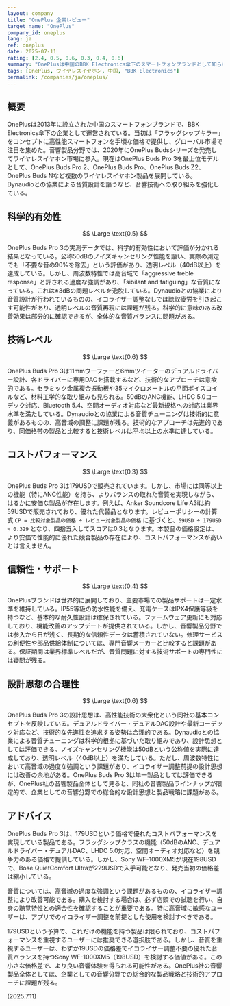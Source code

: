 ```yaml
---
layout: company
title: "OnePlus 企業レビュー"
target_name: "OnePlus"
company_id: oneplus
lang: ja
ref: oneplus
date: 2025-07-11
rating: [2.4, 0.5, 0.6, 0.3, 0.4, 0.6]
summary: "OnePlusは中国のBBK Electronics傘下のスマートフォンブランドとして知られ、近年ワイヤレスイヤホン市場に参入している。OnePlus Buds Pro 3を中心とする音響製品は、手頃な価格でプレミアム機能を提供し、市場最高水準のコストパフォーマンスを実現している。"
tags: [OnePlus, ワイヤレスイヤホン, 中国, "BBK Electronics"]
permalink: /companies/ja/oneplus/
---
```


## 概要

OnePlusは2013年に設立された中国のスマートフォンブランドで、BBK Electronics傘下の企業として運営されている。当初は「フラッグシップキラー」をコンセプトに高性能スマートフォンを手頃な価格で提供し、グローバル市場で注目を集めた。音響製品分野では、2020年にOnePlus Budsシリーズを発売してワイヤレスイヤホン市場に参入。現在はOnePlus Buds Pro 3を最上位モデルとして、OnePlus Buds Pro 2、OnePlus Buds Pro、OnePlus Buds Z2、OnePlus Buds Nなど複数のワイヤレスイヤホン製品を展開している。Dynaudioとの協業による音質設計を謳うなど、音響技術への取り組みを強化している。

## 科学的有効性

$$ \Large \text{0.5} $$

OnePlus Buds Pro 3の実測データでは、科学的有効性において評価が分かれる結果となっている。公称50dBのノイズキャンセリング性能を謳い、実際の測定でも「不要な音の90%を除去」という評価があり、透明レベル（40dB以上）を達成している。しかし、周波数特性では高音域で「aggressive treble response」と評される過度な強調があり、「sibilant and fatiguing」な音質になっている。これは±3dBの問題レベルを逸脱している。Dynaudioとの協業により音質設計が行われているものの、イコライザー調整なしでは聴取疲労を引き起こす可能性があり、透明レベルの音質再現には課題が残る。科学的に意味のある改善効果は部分的に確認できるが、全体的な音質バランスに問題がある。

## 技術レベル

$$ \Large \text{0.6} $$

OnePlus Buds Pro 3は11mmウーファーと6mmツイーターのデュアルドライバー設計、各ドライバーに専用DACを搭載するなど、技術的なアプローチは意欲的である。セラミック金属複合振動板や35マイクロメートルの平面ボイスコイルなど、材料工学的な取り組みも見られる。50dBのANC機能、LHDC 5.0コーデック対応、Bluetooth 5.4、空間オーディオ対応など最新規格への対応は業界水準を満たしている。Dynaudioとの協業による音質チューニングは技術的に意義があるものの、高音域の調整に課題が残る。技術的なアプローチは先進的であり、同価格帯の製品と比較すると技術レベルは平均以上の水準に達している。

## コストパフォーマンス

$$ \Large \text{0.3} $$

OnePlus Buds Pro 3は179USDで販売されています。しかし、市場には同等以上の機能（特にANC性能）を持ち、よりバランスの取れた音質を実現しながら、はるかに安価な製品が存在します。例えば、Anker Soundcore Life A3iは約59USDで販売されており、優れた代替品となります。レビューポリシーの計算式 `CP = 比較対象製品の価格 ÷ レビュー対象製品の価格` に基づくと、`59USD ÷ 179USD ≒ 0.329` となり、四捨五入してスコアは0.3となります。本製品の価格設定は、より安価で性能的に優れた競合製品の存在により、コストパフォーマンスが高いとは言えません。

## 信頼性・サポート

$$ \Large \text{0.4} $$

OnePlusブランドは世界的に展開しており、主要市場での製品サポートは一定水準を維持している。IP55等級の防水性能を備え、充電ケースはIPX4保護等級を持つなど、基本的な耐久性設計は確保されている。ファームウェア更新にも対応しており、機能改善のアップデートが提供されている。しかし、音響製品分野では参入から日が浅く、長期的な信頼性データは蓄積されていない。修理サービスの利便性や部品供給体制については、専門音響メーカーと比較すると課題がある。保証期間は業界標準レベルだが、音質問題に対する技術サポートの専門性には疑問が残る。

## 設計思想の合理性

$$ \Large \text{0.6} $$

OnePlus Buds Pro 3の設計思想は、高性能技術の大衆化という同社の基本コンセプトを反映している。デュアルドライバー・デュアルDAC設計や最新コーデック対応など、技術的な先進性を追求する姿勢は合理的である。Dynaudioとの協業による音質チューニングは科学的根拠に基づいた取り組みであり、設計思想としては評価できる。ノイズキャンセリング機能は50dBという公称値を実際に達成しており、透明レベル（40dB以上）を満たしている。ただし、周波数特性において高音域の過度な強調という課題があり、イコライザー調整前提の設計思想には改善の余地がある。OnePlus Buds Pro 3は単一製品としては評価できるが、OnePlus社の音響製品全体として見ると、同社の音響製品ラインナップが限定的で、企業としての音響分野での総合的な設計思想と製品戦略に課題がある。

## アドバイス

OnePlus Buds Pro 3は、179USDという価格で優れたコストパフォーマンスを実現している製品である。フラッグシップクラスの機能（50dBのANC、デュアルドライバー・デュアルDAC、LHDC 5.0対応、空間オーディオ対応など）を競争力のある価格で提供している。しかし、Sony WF-1000XM5が現在198USDで、Bose QuietComfort Ultraが229USDで入手可能となり、発売当初の価格差は縮小している。

音質については、高音域の過度な強調という課題があるものの、イコライザー調整により改善可能である。購入を検討する場合は、必ず店頭での試聴を行い、自身の聴覚特性との適合性を確認することが重要である。特に高音域に敏感なユーザーは、アプリでのイコライザー調整を前提とした使用を検討すべきである。

179USDという予算で、これだけの機能を持つ製品は限られており、コストパフォーマンスを重視するユーザーには推奨できる選択肢である。しかし、音質を重視するユーザーは、わずか19USDの価格差でイコライザー調整不要の優れた音質バランスを持つSony WF-1000XM5（198USD）を検討する価値がある。この小さな価格差で、より良い音響体験を得られる可能性がある。OnePlus社の音響製品全体としては、企業としての音響分野での総合的な製品戦略と技術的アプローチに課題が残る。

(2025.7.11)